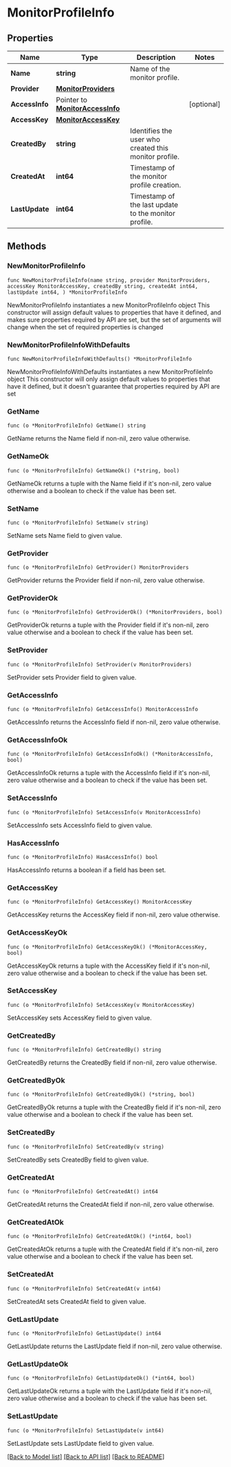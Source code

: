 # MonitorProfileInfo

## Properties

Name | Type | Description | Notes
------------ | ------------- | ------------- | -------------
**Name** | **string** | Name of the monitor profile. | 
**Provider** | [**MonitorProviders**](MonitorProviders.md) |  | 
**AccessInfo** | Pointer to [**MonitorAccessInfo**](MonitorAccessInfo.md) |  | [optional] 
**AccessKey** | [**MonitorAccessKey**](MonitorAccessKey.md) |  | 
**CreatedBy** | **string** | Identifies the user who created this monitor profile. | 
**CreatedAt** | **int64** | Timestamp of the monitor profile creation. | 
**LastUpdate** | **int64** | Timestamp of the last update to the monitor profile. | 

## Methods

### NewMonitorProfileInfo

`func NewMonitorProfileInfo(name string, provider MonitorProviders, accessKey MonitorAccessKey, createdBy string, createdAt int64, lastUpdate int64, ) *MonitorProfileInfo`

NewMonitorProfileInfo instantiates a new MonitorProfileInfo object
This constructor will assign default values to properties that have it defined,
and makes sure properties required by API are set, but the set of arguments
will change when the set of required properties is changed

### NewMonitorProfileInfoWithDefaults

`func NewMonitorProfileInfoWithDefaults() *MonitorProfileInfo`

NewMonitorProfileInfoWithDefaults instantiates a new MonitorProfileInfo object
This constructor will only assign default values to properties that have it defined,
but it doesn't guarantee that properties required by API are set

### GetName

`func (o *MonitorProfileInfo) GetName() string`

GetName returns the Name field if non-nil, zero value otherwise.

### GetNameOk

`func (o *MonitorProfileInfo) GetNameOk() (*string, bool)`

GetNameOk returns a tuple with the Name field if it's non-nil, zero value otherwise
and a boolean to check if the value has been set.

### SetName

`func (o *MonitorProfileInfo) SetName(v string)`

SetName sets Name field to given value.


### GetProvider

`func (o *MonitorProfileInfo) GetProvider() MonitorProviders`

GetProvider returns the Provider field if non-nil, zero value otherwise.

### GetProviderOk

`func (o *MonitorProfileInfo) GetProviderOk() (*MonitorProviders, bool)`

GetProviderOk returns a tuple with the Provider field if it's non-nil, zero value otherwise
and a boolean to check if the value has been set.

### SetProvider

`func (o *MonitorProfileInfo) SetProvider(v MonitorProviders)`

SetProvider sets Provider field to given value.


### GetAccessInfo

`func (o *MonitorProfileInfo) GetAccessInfo() MonitorAccessInfo`

GetAccessInfo returns the AccessInfo field if non-nil, zero value otherwise.

### GetAccessInfoOk

`func (o *MonitorProfileInfo) GetAccessInfoOk() (*MonitorAccessInfo, bool)`

GetAccessInfoOk returns a tuple with the AccessInfo field if it's non-nil, zero value otherwise
and a boolean to check if the value has been set.

### SetAccessInfo

`func (o *MonitorProfileInfo) SetAccessInfo(v MonitorAccessInfo)`

SetAccessInfo sets AccessInfo field to given value.

### HasAccessInfo

`func (o *MonitorProfileInfo) HasAccessInfo() bool`

HasAccessInfo returns a boolean if a field has been set.

### GetAccessKey

`func (o *MonitorProfileInfo) GetAccessKey() MonitorAccessKey`

GetAccessKey returns the AccessKey field if non-nil, zero value otherwise.

### GetAccessKeyOk

`func (o *MonitorProfileInfo) GetAccessKeyOk() (*MonitorAccessKey, bool)`

GetAccessKeyOk returns a tuple with the AccessKey field if it's non-nil, zero value otherwise
and a boolean to check if the value has been set.

### SetAccessKey

`func (o *MonitorProfileInfo) SetAccessKey(v MonitorAccessKey)`

SetAccessKey sets AccessKey field to given value.


### GetCreatedBy

`func (o *MonitorProfileInfo) GetCreatedBy() string`

GetCreatedBy returns the CreatedBy field if non-nil, zero value otherwise.

### GetCreatedByOk

`func (o *MonitorProfileInfo) GetCreatedByOk() (*string, bool)`

GetCreatedByOk returns a tuple with the CreatedBy field if it's non-nil, zero value otherwise
and a boolean to check if the value has been set.

### SetCreatedBy

`func (o *MonitorProfileInfo) SetCreatedBy(v string)`

SetCreatedBy sets CreatedBy field to given value.


### GetCreatedAt

`func (o *MonitorProfileInfo) GetCreatedAt() int64`

GetCreatedAt returns the CreatedAt field if non-nil, zero value otherwise.

### GetCreatedAtOk

`func (o *MonitorProfileInfo) GetCreatedAtOk() (*int64, bool)`

GetCreatedAtOk returns a tuple with the CreatedAt field if it's non-nil, zero value otherwise
and a boolean to check if the value has been set.

### SetCreatedAt

`func (o *MonitorProfileInfo) SetCreatedAt(v int64)`

SetCreatedAt sets CreatedAt field to given value.


### GetLastUpdate

`func (o *MonitorProfileInfo) GetLastUpdate() int64`

GetLastUpdate returns the LastUpdate field if non-nil, zero value otherwise.

### GetLastUpdateOk

`func (o *MonitorProfileInfo) GetLastUpdateOk() (*int64, bool)`

GetLastUpdateOk returns a tuple with the LastUpdate field if it's non-nil, zero value otherwise
and a boolean to check if the value has been set.

### SetLastUpdate

`func (o *MonitorProfileInfo) SetLastUpdate(v int64)`

SetLastUpdate sets LastUpdate field to given value.



[[Back to Model list]](../README.md#documentation-for-models) [[Back to API list]](../README.md#documentation-for-api-endpoints) [[Back to README]](../README.md)


